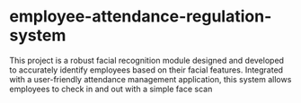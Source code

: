 # employee-attendance-regulation-system
This project is a robust facial recognition module designed and developed to accurately identify employees based on their facial features. Integrated with a user-friendly attendance management application, this system allows employees to check in and out with a simple face scan
